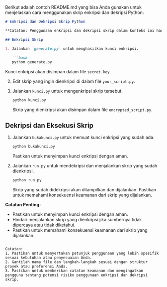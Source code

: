 Berikut adalah contoh README.md yang bisa Anda gunakan untuk menjelaskan cara menggunakan skrip enkripsi dan dekripsi Python:

```markdown
# Enkripsi dan Dekripsi Skrip Python

**Catatan: Penggunaan enkripsi dan dekripsi skrip dalam konteks ini harus dilakukan dengan hati-hati dan hanya jika sangat diperlukan.**

## Enkripsi Skrip

1. Jalankan `generate.py` untuk menghasilkan kunci enkripsi.

   ```bash
   python generate.py
   ```

   Kunci enkripsi akan disimpan dalam file `secret.key`.

2. Edit skrip yang ingin dienkripsi di dalam file `your_script.py`.

3. Jalankan `kunci.py` untuk mengenkripsi skrip tersebut.

   ```bash
   python kunci.py
   ```

   Skrip yang dienkripsi akan disimpan dalam file `encrypted_script.py`.

## Dekripsi dan Eksekusi Skrip

1. Jalankan `bukakunci.py` untuk memuat kunci enkripsi yang sudah ada.

   ```bash
   python bukakunci.py
   ```

   Pastikan untuk menyimpan kunci enkripsi dengan aman.

2. Jalankan `run.py` untuk mendekripsi dan menjalankan skrip yang sudah dienkripsi.

   ```bash
   python run.py
   ```

   Skrip yang sudah didekripsi akan ditampilkan dan dijalankan. Pastikan untuk memahami konsekuensi keamanan dari skrip yang dijalankan.

**Catatan Penting:**

- Pastikan untuk menyimpan kunci enkripsi dengan aman.
- Hindari menjalankan skrip yang dienkripsi jika sumbernya tidak dipercaya atau tidak diketahui.
- Pastikan untuk memahami konsekuensi keamanan dari skrip yang dijalankan.

```

Catatan:
1. Pastikan untuk menyertakan petunjuk penggunaan yang lebih spesifik sesuai kebutuhan atau penyesuaian Anda.
2. Gantilah nama file dan langkah-langkah sesuai dengan struktur proyek atau preferensi Anda.
3. Pastikan untuk memberikan catatan keamanan dan mengingatkan pengguna tentang potensi risiko penggunaan enkripsi dan dekripsi skrip.